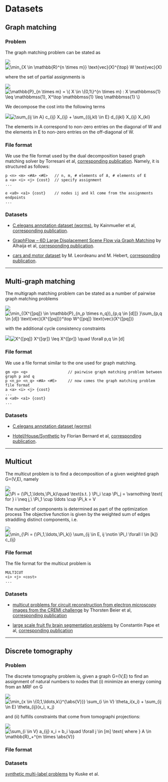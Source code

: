 # Datasets

## Graph matching

### Problem

The graph matching problem can be stated as

<img src="https://www.codecogs.com/eqnedit.php?latex=\min_{X&space;\in&space;\mathbb{P}_{n&space;\times&space;m}}&space;\text{vec}(X)^{\top}&space;W&space;\text{vec}(X)" target="_blank"><img src="https://latex.codecogs.com/gif.latex?\min_{X&space;\in&space;\mathbb{R}^{n&space;\times&space;m}}&space;\text{vec}(X)^{\top}&space;W&space;\text{vec}(X)" title="\min_{X \in \mathbb{R}^{n \times m}} \text{vec}(X)^{\top} W \text{vec}(X)" />

where the set of partial assignments is

<img src="https://www.codecogs.com/eqnedit.php?latex=\mathbb{P}_{n&space;\times&space;m}&space;=&space;\{&space;X&space;\in&space;\{0,1\}^{n&space;\times&space;m}&space;:&space;X&space;\mathbbmss{1}&space;\leq&space;\mathbbmss{1},&space;X^\top&space;\mathbbmss{1}&space;\leq&space;\mathbbmss{1}&space;\}" target="_blank"><img src="https://latex.codecogs.com/gif.latex?\mathbb{P}_{n&space;\times&space;m}&space;=&space;\{&space;X&space;\in&space;\{0,1\}^{n&space;\times&space;m}&space;:&space;X&space;\mathbbmss{1}&space;\leq&space;\mathbbmss{1},&space;X^\top&space;\mathbbmss{1}&space;\leq&space;\mathbbmss{1}&space;\}" title="\mathbb{P}_{n \times m} = \{ X \in \{0,1\}^{n \times m} : X \mathbbmss{1} \leq \mathbbmss{1}, X^\top \mathbbmss{1} \leq \mathbbmss{1} \}" /></a>

We decompose the cost into the following terms

<img src="https://www.codecogs.com/eqnedit.php?latex=\sum_{ij&space;\in&space;A}&space;c_{ij}&space;X_{ij}&space;&plus;&space;\sum_{(ij,kl)&space;\in&space;E}&space;d_{ijkl}&space;X_{ij}&space;X_{kl}" target="_blank"><img src="https://latex.codecogs.com/gif.latex?\sum_{ij&space;\in&space;A}&space;c_{ij}&space;X_{ij}&space;&plus;&space;\sum_{(ij,kl)&space;\in&space;E}&space;d_{ijkl}&space;X_{ij}&space;X_{kl}" title="\sum_{ij \in A} c_{ij} X_{ij} + \sum_{(ij,kl) \in E} d_{ijkl} X_{ij} X_{kl}" /></a>

The elements in A correspond to non-zero entries on the diagonal of W and the elements in E to non-zero entries on the off-diagonal of W.

### File format

We use the file format used by the dual decomposition based graph matching solver by Torresani et al, [corresponding publication](https://ieeexplore.ieee.org/stamp/stamp.jsp?arnumber=6197199).
Namely, it is structured as follows:

```
p <n> <m> <#A> <#E>   // n, m, # elements of A, # elements of E
a <a> <i> <j> {cost}  // specify assignment
...

e <a0> <a1> {cost}    // nodes ij and kl come from the assignments endpoints
...
```

### Datasets

* [C.elegans annotation dataset (worms)](https://datarep.app.ist.ac.at/57/1/wormMatchingProblems.zip), 
by Kainmueller et al, [corresponding publication](http://dx.doi.org/10.1007/978-3-319-10404-1_11).

* [GraphFlow – 6D Large Displacement Scene Flow via Graph Matching](https://datarep.app.ist.ac.at/id/eprint/82) by Alhaija et al, [corresponding publication](https://link.springer.com/chapter/10.1007/978-3-319-24947-6_23).

* [cars and motor dataset](https://datasets.d2.mpi-inf.mpg.de/discrete_cv_problems/car_motor_graph_matching.zip) by M. Leordeanu and M. Hebert, [corresponding publication](https://ieeexplore.ieee.org/document/5206533/).

---

## Multi-graph matching

The multigraph matching problem can be stated as a number of pairwise graph matching problems

<img src="https://www.codecogs.com/eqnedit.php?latex=\min_{(X^{[pq]}&space;\in&space;\mathbb{P}_{n_p&space;\times&space;n_q})_{p,q&space;\in&space;[d]]}&space;}\sum_{p,q&space;\in&space;[d]}&space;\text{vec}(X^{[pq]})^\top&space;W^{[pq]}&space;\text{vec}(X^{[pq]})" target="_blank"><img src="https://latex.codecogs.com/gif.latex?\min_{(X^{[pq]}&space;\in&space;\mathbb{P}_{n_p&space;\times&space;n_q})_{p,q&space;\in&space;[d]]}&space;}\sum_{p,q&space;\in&space;[d]}&space;\text{vec}(X^{[pq]})^\top&space;W^{[pq]}&space;\text{vec}(X^{[pq]})" title="\min_{(X^{[pq]} \in \mathbb{P}_{n_p \times n_q})_{p,q \in [d]]} }\sum_{p,q \in [d]} \text{vec}(X^{[pq]})^\top W^{[pq]} \text{vec}(X^{[pq]})" /></a>

with the additional cycle consistency constraints

<img src="https://www.codecogs.com/eqnedit.php?latex=X^{[pq]}&space;X^{[qr]}&space;\leq&space;X^{[pr]}&space;\quad&space;\forall&space;p,q&space;\in&space;[d]" target="_blank"><img src="https://latex.codecogs.com/gif.latex?X^{[pq]}&space;X^{[qr]}&space;\leq&space;X^{[pr]}&space;\quad&space;\forall&space;p,q&space;\in&space;[d]" title="X^{[pq]} X^{[qr]} \leq X^{[pr]} \quad \forall p,q \in [d]" /></a>

### File format

We use a file format similar to the one used for graph matching.

```
gm <p> <q>                  // pairwise graph matching problem between graph p and q
p <n_p> <n_q> <#A> <#E>     // now comes the graph matching problem file format
a <a> <i> <j> {cost}
...
e <a0> <a1> {cost}
...
```

### Datasets

* [C.elegans annotation dataset (worms)](https://datasets.d2.mpi-inf.mpg.de/discrete_cv_problems/worms_mgm.zip)

* [Hotel/House/Synthetic](https://datasets.d2.mpi-inf.mpg.de/discrete_cv_problems/hotel_house_synthetic_mgm.zip) by Florian Bernard et al, [corresponding publication](https://arxiv.org/pdf/1711.10733.pdf).

---

## Multicut

The multicut problem is to find a decomposition of a given weighted graph G=(V,E), namely

<img src="https://www.codecogs.com/eqnedit.php?latex=\Pi&space;=&space;(\Pi_1,\ldots,\Pi_k)\quad&space;\text{s.t.&space;}&space;\Pi_i&space;\cap&space;\Pi_j&space;=&space;\varnothing&space;\text{&space;for&space;}&space;i&space;\neq&space;j,\&space;\Pi_1&space;\cup&space;\ldots&space;\cup&space;\Pi_k&space;=&space;V" target="_blank"><img src="https://latex.codecogs.com/gif.latex?\Pi&space;=&space;(\Pi_1,\ldots,\Pi_k)\quad&space;\text{s.t.&space;}&space;\Pi_i&space;\cap&space;\Pi_j&space;=&space;\varnothing&space;\text{&space;for&space;}&space;i&space;\neq&space;j,\&space;\Pi_1&space;\cup&space;\ldots&space;\cup&space;\Pi_k&space;=&space;V" title="\Pi = (\Pi_1,\ldots,\Pi_k)\quad \text{s.t. } \Pi_i \cap \Pi_j = \varnothing \text{ for } i \neq j,\ \Pi_1 \cup \ldots \cup \Pi_k = V" />

The number of components is determined as part of the optimization process
The objective function is given by the weighted sum of edges straddling distinct components, i.e.

<img src="https://www.codecogs.com/eqnedit.php?latex=\min_{\Pi&space;=&space;(\Pi_1,\ldots,\Pi_k)}&space;\sum_{ij&space;\in&space;E,&space;ij&space;\notin&space;\Pi_l&space;\forall&space;l&space;\in&space;[k]}&space;c_{ij}" target="_blank"><img src="https://latex.codecogs.com/gif.latex?\min_{\Pi&space;=&space;(\Pi_1,\ldots,\Pi_k)}&space;\sum_{ij&space;\in&space;E,&space;ij&space;\notin&space;\Pi_l&space;\forall&space;l&space;\in&space;[k]}&space;c_{ij}" title="\min_{\Pi = (\Pi_1,\ldots,\Pi_k)} \sum_{ij \in E, ij \notin \Pi_l \forall l \in [k]} c_{ij}" />

### File format

The file format for the multicut problem is

```
MULTICUT
<i> <j> <cost>
...
```

### Datasets

* [multicut problems for circuit reconstruction from electron microscopy images from the CREMI challenge](https://datasets.d2.mpi-inf.mpg.de/discrete_cv_problems/CREMI_multicut_nature_methods.zip) by Thorsten Beier et al, [corresponding publication](https://www.nature.com/articles/nmeth.4151)

* [large scale fruit fly brain segmentation problems](https://datasets.d2.mpi-inf.mpg.de/discrete_cv_problems/fruit_fly_brain_segmentation_Pape.zip) by Constantin Pape et al, [corresponding publication](http://openaccess.thecvf.com/content_ICCV_2017_workshops/papers/w1/Pape_Solving_Large_Multicut_ICCV_2017_paper.pdf)

---

## Discrete tomography

### Problem

The discrete tomography problem is, given a graph G=(V,E) to find an assignment of natural numbers to nodes that (i) minimize an energy coming from an MRF on G

<img src="https://www.codecogs.com/eqnedit.php?latex=\min_{x&space;\in&space;\{0,1,\ldots,k\}^{\abs{V}}}&space;\sum_{i&space;\in&space;V}&space;\theta_i(x_i)&space;&plus;&space;\sum_{ij&space;\in&space;E}&space;\theta_{ij}(x_i,&space;x_j)" target="_blank"><img src="https://latex.codecogs.com/gif.latex?\min_{x&space;\in&space;\{0,1,\ldots,k\}^{\abs{V}}}&space;\sum_{i&space;\in&space;V}&space;\theta_i(x_i)&space;&plus;&space;\sum_{ij&space;\in&space;E}&space;\theta_{ij}(x_i,&space;x_j)" title="\min_{x \in \{0,1,\ldots,k\}^{\abs{V}}} \sum_{i \in V} \theta_i(x_i) + \sum_{ij \in E} \theta_{ij}(x_i, x_j)" />

and (ii) fulfills constraints that come from tomographi projections:

<img src="https://www.codecogs.com/eqnedit.php?latex=\sum_{i&space;\in&space;V}&space;a_{ij}&space;x_i&space;=&space;b_i&space;\quad&space;\forall&space;j&space;\in&space;[m]&space;\text{&space;where&space;}&space;A&space;\in&space;\mathbb{R}_&plus;^{m&space;\times&space;\abs{V}}" target="_blank"><img src="https://latex.codecogs.com/gif.latex?\sum_{i&space;\in&space;V}&space;a_{ij}&space;x_i&space;=&space;b_i&space;\quad&space;\forall&space;j&space;\in&space;[m]&space;\text{&space;where&space;}&space;A&space;\in&space;\mathbb{R}_&plus;^{m&space;\times&space;\abs{V}}" title="\sum_{i \in V} a_{ij} x_i = b_i \quad \forall j \in [m] \text{ where } A \in \mathbb{R}_+^{m \times \abs{V}}" />

### File format

### Datasets

[synthetic multi-label problems](https://datarep.app.ist.ac.at/46/1/discrete_tomography_synthetic.zip)
by Kuske et al.

